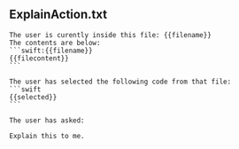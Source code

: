 ## ExplainAction.txt

````text
The user is curently inside this file: {{filename}}
The contents are below:
```swift:{{filename}}
{{filecontent}}
```

The user has selected the following code from that file:
```swift
{{selected}}
```

The user has asked:

Explain this to me.


````